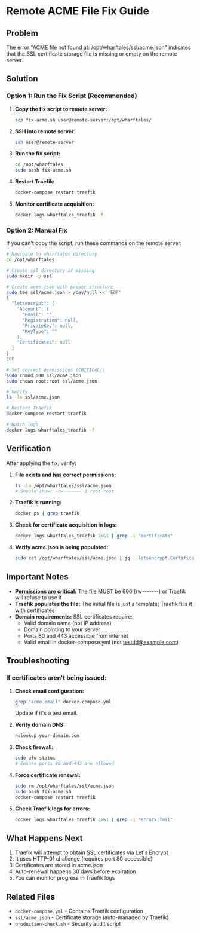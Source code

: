 # Remote ACME File Fix Guide

## Problem
The error "ACME file not found at: /opt/wharftales/ssl/acme.json" indicates that the SSL certificate storage file is missing or empty on the remote server.

## Solution

### Option 1: Run the Fix Script (Recommended)

1. **Copy the fix script to remote server:**
   ```bash
   scp fix-acme.sh user@remote-server:/opt/wharftales/
   ```

2. **SSH into remote server:**
   ```bash
   ssh user@remote-server
   ```

3. **Run the fix script:**
   ```bash
   cd /opt/wharftales
   sudo bash fix-acme.sh
   ```

4. **Restart Traefik:**
   ```bash
   docker-compose restart traefik
   ```

5. **Monitor certificate acquisition:**
   ```bash
   docker logs wharftales_traefik -f
   ```

### Option 2: Manual Fix

If you can't copy the script, run these commands on the remote server:

```bash
# Navigate to wharftales directory
cd /opt/wharftales

# Create ssl directory if missing
sudo mkdir -p ssl

# Create acme.json with proper structure
sudo tee ssl/acme.json > /dev/null << 'EOF'
{
  "letsencrypt": {
    "Account": {
      "Email": "",
      "Registration": null,
      "PrivateKey": null,
      "KeyType": ""
    },
    "Certificates": null
  }
}
EOF

# Set correct permissions (CRITICAL!)
sudo chmod 600 ssl/acme.json
sudo chown root:root ssl/acme.json

# Verify
ls -la ssl/acme.json

# Restart Traefik
docker-compose restart traefik

# Watch logs
docker logs wharftales_traefik -f
```

## Verification

After applying the fix, verify:

1. **File exists and has correct permissions:**
   ```bash
   ls -la /opt/wharftales/ssl/acme.json
   # Should show: -rw------- 1 root root
   ```

2. **Traefik is running:**
   ```bash
   docker ps | grep traefik
   ```

3. **Check for certificate acquisition in logs:**
   ```bash
   docker logs wharftales_traefik 2>&1 | grep -i "certificate"
   ```

4. **Verify acme.json is being populated:**
   ```bash
   sudo cat /opt/wharftales/ssl/acme.json | jq '.letsencrypt.Certificates'
   ```

## Important Notes

- **Permissions are critical:** The file MUST be 600 (rw-------) or Traefik will refuse to use it
- **Traefik populates the file:** The initial file is just a template; Traefik fills it with certificates
- **Domain requirements:** SSL certificates require:
  - Valid domain name (not IP address)
  - Domain pointing to your server
  - Ports 80 and 443 accessible from internet
  - Valid email in docker-compose.yml (not testdd@example.com)

## Troubleshooting

### If certificates aren't being issued:

1. **Check email configuration:**
   ```bash
   grep "acme.email" docker-compose.yml
   ```
   Update if it's a test email.

2. **Verify domain DNS:**
   ```bash
   nslookup your-domain.com
   ```

3. **Check firewall:**
   ```bash
   sudo ufw status
   # Ensure ports 80 and 443 are allowed
   ```

4. **Force certificate renewal:**
   ```bash
   sudo rm /opt/wharftales/ssl/acme.json
   sudo bash fix-acme.sh
   docker-compose restart traefik
   ```

5. **Check Traefik logs for errors:**
   ```bash
   docker logs wharftales_traefik 2>&1 | grep -i "error\|fail"
   ```

## What Happens Next

1. Traefik will attempt to obtain SSL certificates via Let's Encrypt
2. It uses HTTP-01 challenge (requires port 80 accessible)
3. Certificates are stored in acme.json
4. Auto-renewal happens 30 days before expiration
5. You can monitor progress in Traefik logs

## Related Files

- `docker-compose.yml` - Contains Traefik configuration
- `ssl/acme.json` - Certificate storage (auto-managed by Traefik)
- `production-check.sh` - Security audit script
